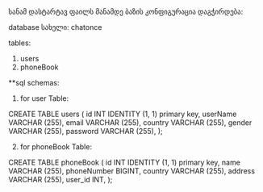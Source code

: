 სანამ დასტარტავ ფაილს მანამდე ბაზის კონფიგურაცია დაგჭირდება:

database სახელი: chatonce

tables:
  1) users
  2) phoneBook

**sql schemas:
  1) for user Table:
     
CREATE TABLE users (
    id  INT  IDENTITY (1, 1) primary key,
    userName VARCHAR (255),
    email   VARCHAR (255),
    country  VARCHAR (255),
    gender   VARCHAR (255),
    password VARCHAR (255),
  );
  
  2) for phoneBook Table:

CREATE TABLE phoneBook (
     id          INT  IDENTITY (1, 1) primary key,
     name       VARCHAR (255),
     phoneNumber BIGINT,
     country     VARCHAR (255),
     address   VARCHAR (255),
     user_id    INT,
);

 
